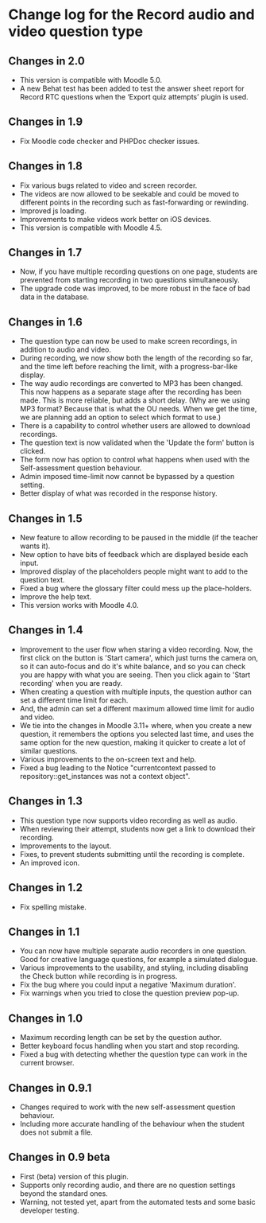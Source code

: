 # Change log for the Record audio and video question type

## Changes in 2.0
* This version is compatible with Moodle 5.0.
* A new Behat test has been added to test the answer sheet report for Record RTC questions
  when the ‘Export quiz attempts’ plugin is used.


## Changes in 1.9

* Fix Moodle code checker and PHPDoc checker issues.


## Changes in 1.8

* Fix various bugs related to video and screen recorder.
* The videos are now allowed to be seekable and could be moved to different points in the recording
  such as fast-forwarding or rewinding.
* Improved js loading.
* Improvements to make videos work better on iOS devices.
* This version is compatible with Moodle 4.5.


## Changes in 1.7

* Now, if you have multiple recording questions on one page, students are prevented from
  starting recording in two questions simultaneously.
* The upgrade code was improved, to be more robust in the face of bad data in the database.


## Changes in 1.6

* The question type can now be used to make screen recordings, in addition to audio and video.
* During recording, we now show both the length of the recording so far, and the time left
  before reaching the limit, with a progress-bar-like display.
* The way audio recordings are converted to MP3 has been changed. This now happens as a
  separate stage after the recording has been made. This is more reliable, but adds a short delay.
  (Why are we using MP3 format? Because that is what the OU needs. When we get the time,
  we are planning add an option to select which format to use.)
* There is a capability to control whether users are allowed to download recordings.
* The question text is now validated when the 'Update the form' button is clicked.
* The form now has option to control what happens when used with the Self-assessment question behaviour.
* Admin imposed time-limit now cannot be bypassed by a question setting.
* Better display of what was recorded in the response history.


## Changes in 1.5

* New feature to allow recording to be paused in the middle (if the teacher wants it).
* New option to have bits of feedback which are displayed beside each input.
* Improved display of the placeholders people might want to add to the question text.
* Fixed a bug where the glossary filter could mess up the place-holders.
* Improve the help text.
* This version works with Moodle 4.0.


## Changes in 1.4

* Improvement to the user flow when staring a video recording. Now, the first click on the button is
  'Start camera', which just turns the camera on, so it can auto-focus and do it's white balance, and so you
  can check you are happy with what you are seeing. Then you click again to 'Start recording' when you are ready.
* When creating a question with multiple inputs, the question author can set a different time limit for each.
* And, the admin can set a different maximum allowed time limit for audio and video.
* We tie into the changes in Moodle 3.11+ where, when you create a new question, it remembers the options you
  selected last time, and uses the same option for the new question, making it quicker to create a lot of
  similar questions.
* Various improvements to the on-screen text and help.
* Fixed a bug leading to the Notice "currentcontext passed to repository::get_instances was not a context object".


## Changes in 1.3

* This question type now supports video recording as well as audio.
* When reviewing their attempt, students now get a link to download their recording.
* Improvements to the layout.
* Fixes, to prevent students submitting until the recording is complete.
* An improved icon.


## Changes in 1.2

* Fix spelling mistake.


## Changes in 1.1

* You can now have multiple separate audio recorders in one
  question. Good for creative language questions, for example
  a simulated dialogue.
* Various improvements to the usability, and styling, including
  disabling the Check button while recording is in progress.
* Fix the bug where you could input a negative 'Maximum duration'.
* Fix warnings when you tried to close the question preview pop-up.


## Changes in 1.0

* Maximum recording length can be set by the question author.
* Better keyboard focus handling when you start and stop recording.
* Fixed a bug with detecting whether the question type can work in the current browser.


## Changes in 0.9.1

* Changes required to work with the new self-assessment question behaviour.
* Including more accurate handling of the behaviour when the student does not submit a file.


## Changes in 0.9 beta

* First (beta) version of this plugin.
* Supports only recording audio, and there are no question settings
  beyond the standard ones.
* Warning, not tested yet, apart from the automated tests and some basic
  developer testing.
